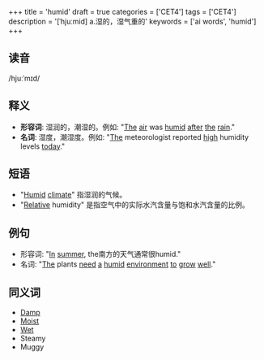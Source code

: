 +++
title = 'humid'
draft = true
categories = ['CET4']
tags = ['CET4']
description = '[ˈhjuːmid] a.湿的，湿气重的'
keywords = ['ai words', 'humid']
+++

## 读音
/hjuːˈmɪd/

## 释义
- **形容词**: 湿润的，潮湿的。例如: "[The](/zh/post/the/) [air](/zh/post/air/) was [humid](/zh/post/humid/) [after](/zh/post/after/) [the](/zh/post/the/) [rain](/zh/post/rain/)."
- **名词**: 湿度，潮湿度。例如: "[The](/zh/post/the/) meteorologist reported [high](/zh/post/high/) humidity levels [today](/zh/post/today/)."

## 短语
- "[Humid](/zh/post/humid/) [climate](/zh/post/climate/)" 指湿润的气候。
- "[Relative](/zh/post/relative/) humidity" 是指空气中的实际水汽含量与饱和水汽含量的比例。

## 例句
- 形容词: "[In](/zh/post/in/) [summer](/zh/post/summer/), the南方的天气通常很humid."
- 名词: "[The](/zh/post/the/) plants [need](/zh/post/need/) [a](/zh/post/a/) [humid](/zh/post/humid/) [environment](/zh/post/environment/) [to](/zh/post/to/) [grow](/zh/post/grow/) [well](/zh/post/well/)."

## 同义词
- [Damp](/zh/post/damp/)
- [Moist](/zh/post/moist/)
- [Wet](/zh/post/wet/)
- Steamy
- Muggy
